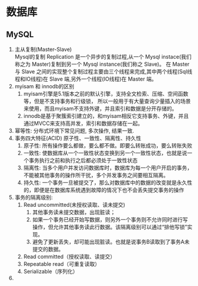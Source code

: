 # 数据库

## MySQL
1. 主从复制(Master-Slave)<br/>
    Mysql的复制 Replication 是一个异步的复制过程,从一个 Mysql instace(我们称之为 Master)复制到另一个 Mysql instance(我们称之 Slave)。
    在 Master 与 Slave 之间的实现整个复制过程主要由三个线程来完成,其中两个线程(Sql线程和IO线程)在 Slave 端,另外一个线程(IO线程)在 Master 端。
2. myisam 和 innodb的区别
    1. myisam引擎是5.1版本之前的默认引擎，支持全文检索、压缩、空间函数等，但是不支持事务和行级锁，
       所以一般用于有大量查询少量插入的场景来使用，而且myisam不支持外键，并且索引和数据是分开存储的。 
    2. innodb是基于聚簇索引建立的，和myisam相反它支持事务、外键，并且通过MVCC来支持高并发，索引和数据存储在一起。
3. 幂等性: 分布式环境下常见问题, 多次操作, 结果一致.
4. 事务四大特征(ACID) 原子性、一致性、隔离性、持久性
    1. 原子性: 所有操作要么都做，要么都不做。即要么转账成功，要么转账失败
    2. 一致性: 使数据库从一个一致性状态变换到另一个一致性状态，也就是说一个事务执行之前和执行之后都必须处于一致性状态
    3. 隔离性: 当多个用户并发访问数据库时，数据库为每一个用户开启的事务，不能被其他事务的操作所干扰，多个并发事务之间要相互隔离。
    4. 持久性: 一个事务一旦被提交了，那么对数据库中的数据的改变就是永久性的，即便是在数据库系统遇到故障的情况下也不会丢失提交事务的操作
5. 事务的隔离级别:
    1. Read uncommitted(未授权读取、读未提交)
        1. 其他事务读未提交数据，出现脏读；
        2. 如果一个事务已经开始写数据，则另外一个事务则不允许同时进行写操作，但允许其他事务读此行数据。该隔离级别可以通过“排他写锁”实现。
        3. 避免了更新丢失，却可能出现脏读。也就是说事务B读取到了事务A未提交的数据。
    2. Read committed（授权读取、读提交）
    3. Repeatable read（可重复读取）
    4. Serializable（序列化）
6. 
    